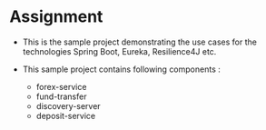 # Assignment

* This is the sample project demonstrating the use cases for the technologies Spring Boot, Eureka, Resilience4J etc.

* This sample project contains following components :
    * forex-service
    * fund-transfer
    * discovery-server
    * deposit-service